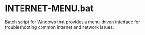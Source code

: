 # INTERNET-MENU.bat
Batch script for Windows that provides a menu-driven interface for troubleshooting common internet and network issues.
